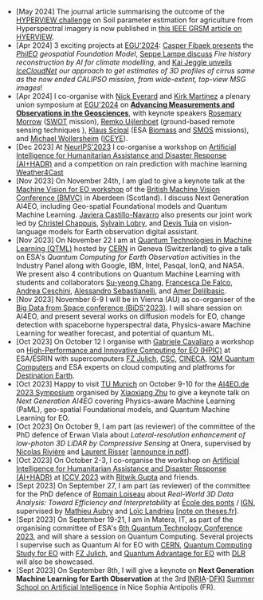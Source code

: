 * \[May 2024\] The journal article summarising the outcome of the [HYPERVIEW challenge](https://platform.ai4eo.eu/seeing-beyond-the-visible-permanent) on Soil parameter estimation for agriculture from Hyperspectral imagery is now published in [this IEEE GRSM article on HYERVIEW](https://ieeexplore.ieee.org/document/10526314).
* \[Apr 2024\] 3 exciting projects at [EGU'2024](https://www.egu24.eu/): [Casper Fibaek presents](https://meetingorganizer.copernicus.org/EGU24/EGU24-17934.html) the _[PhilEO](https://phileo-bench.github.io/) geospatial Foundation Model_, [Seppe Lampe discuss](https://meetingorganizer.copernicus.org/EGU24/EGU24-10920.html) _Fire history reconstruction by AI for climate modelling_, and [Kai Jeggle unveils](https://meetingorganizer.copernicus.org/EGU24/EGU24-11933.html) _[IceCloudNet](https://arxiv.org/abs/2310.03499) our approach to get estimates of 3D profiles of cirrus same as the now ended CALIPSO mission, from wide-extent, top-view MSG images_!
* \[Apr 2024\] I co-organise with [Nick Everard](https://www.ceh.ac.uk/staff/nick-everard) and [Kirk Martinez](http://www.southampton.ac.uk/~km2/) a plenary union symposium at [EGU'2024](https://www.egu24.eu/) on [**Advancing Measurements and Observations in the Geosciences**](https://meetingorganizer.copernicus.org/EGU24/session/50650), with keynote speakers [Rosemary Morrow](https://www.legos.omp.eu/en/author/rosemary-morrow/) ([SWOT](https://swot.jpl.nasa.gov/) mission), [Remko Uijlenhoet](https://www.tudelft.nl/staff/r.uijlenhoet/) (ground-based remote sensing techniques ), [Klaus Scipal](https://earth.esa.int/eogateway/news/introducing-the-biomass-and-smos-mission-manager) (ESA [Biomass](https://earth.esa.int/eogateway/missions/biomass) and [SMOS](https://earth.esa.int/eogateway/missions/smos) missions), and [Michael Wollersheim](https://www.linkedin.com/in/michael-wollersheim-138b2053/) ([ICEYE](https://www.iceye.com/)).
* \[Dec 2023\] At [NeurIPS'2023](https://neurips.cc/Conferences/2023) I co-organise a workshop on [Artificial Intelligence for Humanitarian Assistance and Disaster Response (AI+HADR)](https://www.hadr.ai/home) and a competition on rain prediction with machine learning [Weather4Cast](https://weather4cast.net/)
* \[Nov 2023\] On November 24th, I am glad to give a keynote talk at the [Machine Vision for EO workshop](https://mveo.github.io) of the [British Machine Vision Conference (BMVC)](https://bmvc2023.org/) in Aberdeen (Scotland). I discuss Next Generation AI4EO, including Geo-spatial Foundational models and Quantum Machine Learning. [Javiera Castillo-Navarro](https://scholar.google.com/citations?user=P75u0xEAAAAJ) also presents our joint work led by [Christel Chappuis](https://people.epfl.ch/christel.chappuis), [Sylvain Lobry](https://www.sylvainlobry.com/), and [Devis Tuia](https://people.epfl.ch/devis.tuia) on vision-language models for Earth observation digital assistant.
* \[Nov 2023\] On November 22 I am at [Quantum Technologies in Machine Learning (QTML)](https://qtml-2023.web.cern.ch/) hosted by [CERN](https://home.cern/) in Geneva (Switzerland) to give a talk on ESA's *Quantum Computing for Earth Observation* activities in the Industry Panel along with Google, IBM, Intel, Pasqal, IonQ, and NASA. We present also 4 contributions on Quantum Machine Learning with students and collaborators [Su-yeong Chang](https://people.epfl.ch/su.chang/?lang=en), [Francesca De Falco](https://phd.uniroma1.it/web/FRANCESCA-DE-FALCO_nP1844068_EN.aspx), [Andrea Ceschini](https://phd.uniroma1.it/web/ANDREA-CESCHINI_nP1870857_IT.aspx), [Alessandro Sebastianelli](https://alessandrosebastianelli.github.io/), and [Amer Delilbasic](https://www.researchgate.net/profile/Amer-Delilbasic).
* \[Nov 2023\] November 6-9 I will be in Vienna (AU) as co-organiser of the [Big Data from Space conference (BiDS'2023)](https://www.bigdatafromspace2023.org/). I will share session on AI4EO, and present several works on diffusion models for EO, change detection with spaceborne hyperspectral data, Physics-aware Machine Learning for weather forecast, and potential of quantum ML.
* \[Oct 2023\] On October 12 I organise with [Gabriele Cavallaro](https://www.gabriele-cavallaro.com/) a workshop on [High-Performance and Innovative Computing for EO (HPIC)](https://indico3-jsc.fz-juelich.de/event/135/) at ESA/ESRIN with supercomputers [FZ Julich](https://www.fz-juelich.de/en), [CSC](https://www.csc.fi/en/home), [CINECA](https://www.cineca.it/en), [IQM Quantum Computers](https://www.meetiqm.com/) and ESA experts on cloud computing and platfroms for [Destination Earth](https://www.esa.int/Applications/Observing_the_Earth/Destination_Earth).
* \[Oct 2023\] Happy to visit [TU Munich](https://www.tum.de/en/) on October 9-10 for the [AI4EO.de 2023 Symposium](https://ai4eo.de/symposium) organised by [Xiaoxiang Zhu](https://www.professoren.tum.de/en/zhu-xiaoxiang) to give a keynote talk on _Next Generation AI4EO_ covering Physics-aware Machine Learning (PaML), geo-spatial Foundational models, and Quantum Machine Learning for EO.
* \[Oct 2023\] On October 9, I am part (as reviewer) of the committee of the PhD defence of Erwan Viala about _Lateral-resolution enhancement of low-photon 3D LiDAR by Compressive Sensing_ at Onera, supervised by [Nicolas Rivière](http://www.website.riviere.fr/) and [Laurent Risser](http://laurent.risser.free.fr/) \[[announce in pdf](https://www.onera.fr/sites/default/files/actualites/agenda/theses/soutenance-Erwan-Viala-09102023.pdf)\].
* \[Oct 2023\] On October 2-3, I co-organise the workshop on [Artificial Intelligence for Humanitarian Assistance and Disaster Response (AI+HADR)](https://www.hadr.ai/home) at [ICCV 2023](https://iccv2023.thecvf.com/) with [Ritwik Gupta](https://ritwikgupta.me/) and friends.
* \[Sept 2023\] On September 27, I am part (as reviewer) of the committee for the PhD defence of [Romain Loiseau](https://romainloiseau.fr/) about _Real-World 3D Data Analysis: Toward Efficiency and Interpretability_ at [École des ponts](https://ecoledesponts.fr/en) / [IGN](https://www.ign.fr/), supervised by [Mathieu Aubry](http://imagine.enpc.fr/~aubrym/) and [Loïc Landrieu](https://loiclandrieu.com/) \[[note on theses.fr](https://www.theses.fr/s276027)\].
* \[Sept 2023\] On September 19-21, I am in Matera, IT, as part of the organising committee of ESA's [6th Quantum Technology Conference 2023](https://nikal.eventsair.com/6th-quantum-technology-conference/), and will share a session on Quantum Computing. Several projects I supervise such as Quantum AI for EO with [CERN](https://openlab.cern/), [Quantum Computing Study for EO](https://eo4society.esa.int/projects/qc4eo-study/) with [FZ Julich](https://www.fz-juelich.de/en/ias/jsc), and [Quantum Advantage for EO](https://eo4society.esa.int/projects/qa4eo-study/) with [DLR](https://www.dlr.de/en) will also be showcased.
* \[Sept 2023\] On September 8th, I will give a keynote on **Next Generation Machine Learning for Earth Observation** at the 3rd [INRIA](https://www.inria.fr/en)-[DFKI](https://www.dfki.de/en/web/) [Summer School on Artificial Intelligence](https://idessai.eu/) in Nice Sophia Antipolis (FR).











